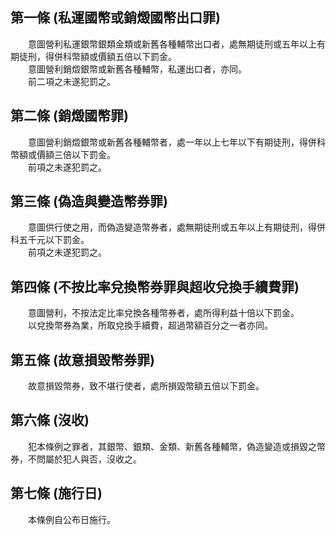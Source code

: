 第一條 (私運國幣或銷燬國幣出口罪)
---------------------------------
　　意圖營利私運銀幣銀類金類或新舊各種輔幣出口者，處無期徒刑或五年以上有期徒刑，得併科幣額或價額五倍以下罰金。  
　　意圖營利銷燬銀幣或新舊各種輔幣，私運出口者，亦同。  
　　前二項之未遂犯罰之。  


第二條 (銷燬國幣罪)
-------------------
　　意圖營利銷燬銀幣或新舊各種輔幣者，處一年以上七年以下有期徒刑，得併科幣額或價額三倍以下罰金。  
　　前項之未遂犯罰之。  


第三條 (偽造與變造幣券罪)
-------------------------
　　意圖供行使之用，而偽造變造幣券者，處無期徒刑或五年以上有期徒刑，得併科五千元以下罰金。  
　　前項之未遂犯罰之。  


第四條 (不按比率兌換幣券罪與超收兌換手續費罪)
---------------------------------------------
　　意圖營利，不按法定比率兌換各種幣券者，處所得利益十倍以下罰金。  
　　以兌換幣券為業，所取兌換手續費，超過幣額百分之一者亦同。  


第五條 (故意損毀幣券罪)
-----------------------
　　故意損毀幣券，致不堪行使者，處所損毀幣額五倍以下罰金。  


第六條 (沒收)
-------------
　　犯本條例之罪者，其銀幣、銀類、金類、新舊各種輔幣，偽造變造或損毀之幣券，不問屬於犯人與否，沒收之。  


第七條 (施行日)
---------------
　　本條例自公布日施行。